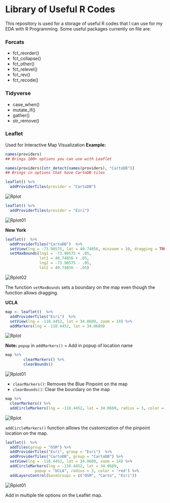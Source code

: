 # Library of Useful R Codes
This repository is used for a storage of useful R codes that I can use for my EDA with R Programming.
Some useful packages currently on file are:

### Forcats
  - fct_reorder()
  - fct_collapse()
  - fct_other()
  - fct_relevel()
  - fct_rev()
  - fct_recode()

### Tidyverse
  - case_when()
  - mutate_if()
  - gather()
  - str_remove()

### Leaflet
Used for Interactive Map Visualization
**Example:**
``` R
names(providers) 
## Brings 100+ options you can use with Leaflet

names(providers)[str_detect(names(providers), "CartoDB")]
## Brings in options that have CartoDB tiles
```

``` R
leaflet() %>% 
  addProviderTiles(provider = "CartoDB")
```
![Rplot](https://user-images.githubusercontent.com/42131127/56390095-0e2e6180-61e0-11e9-9fea-ce917106ca08.png)

``` R
leaflet() %>% 
  addProviderTiles(provider = "Esri")
```
![Rplot01](https://user-images.githubusercontent.com/42131127/56390107-18506000-61e0-11e9-8681-757aa57898ee.png)

**New York**
``` R
leaflet()  %>% 
  addProviderTiles("CartoDB")  %>% 
  setView(lng = -73.98575, lat = 40.74856, minzoom = 10, dragging = TRUE) %>%
  setMaxBounds(lng1 = -73.98575 + .05, 
               lat1 = 40.74856 + .05, 
               lng2 = -73.98575 - .05, 
               lat2 = 40.74856 - .05) 
```
![Rplot02](https://user-images.githubusercontent.com/42131127/56390549-25218380-61e1-11e9-824f-d51303bcffd4.png)

The function `setMaxBounds` sets a boundary on the map even though the function allows dragging.

**UCLA**
``` R
map <- leaflet()  %>% 
  addProviderTiles("Esri")  %>% 
  setView(lng = -118.4452, lat = 34.0689, zoom = 14) %>%
  addMarkers(lng = -118.4452, lat = 34.0689)
```
![Rplot](https://user-images.githubusercontent.com/42131127/56392190-9fec9d80-61e5-11e9-9162-a708bc2f7377.png)

**Note:** `popup` in `addMarkers()` = Add in popup of location name

``` R
map %>%
        clearMarkers() %>% 
        clearBounds()
```
![Rplot01](https://user-images.githubusercontent.com/42131127/56400572-747baa00-6209-11e9-91c0-5021a3c5e6f2.png)

- `clearMarkers()`: Removes the Blue Pinpoint on the map
- `clearBounds()`: Clear the boundary on the map

``` R
map %>%
  clearMarkers() %>%
  addCircleMarkers(lng = -118.4452, lat = 34.0689, radius = 3, color = 'red')
```
![Rplot](https://user-images.githubusercontent.com/42131127/56400966-72b2e600-620b-11e9-8546-77781560ee4e.png)

`addCircleMarkers()` function alllows the customization of the pinpoint location on the map.

``` R
leaflet()  %>% 
  addTiles(group = "OSM") %>%
  addProviderTiles("Esri", group = "Esri")  %>% 
  addProviderTiles("CartoDB", group = "CartoDB") %>%
  setView(lng = -118.4452, lat = 34.0689, zoom = 14) %>%
  addCircleMarkers(lng = -118.4452, lat = 34.0689,
             popup = "UCLA", radius = 3, color = 'red') %>%
  addLayersControl(baseGroups = c("OSM", "Carto", "Esri"))
```
![Rplot01](https://user-images.githubusercontent.com/42131127/56412341-9e989080-6238-11e9-9ff5-965bf7bf6ca4.png)

Add in multiple tile options on the Leaflet map.
